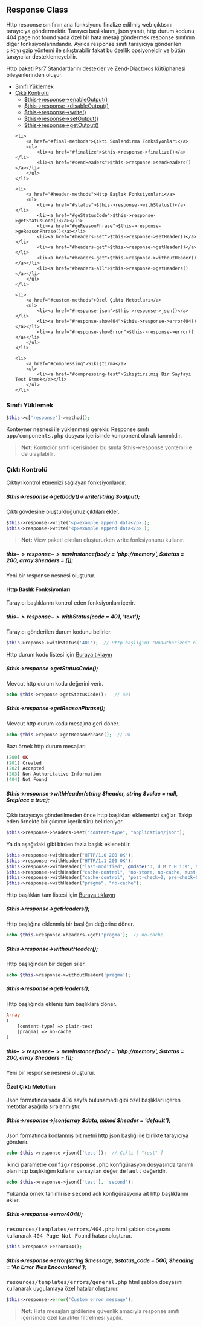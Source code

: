 
## Response Class

Http response sınıfının ana fonksiyonu finalize edilmiş web çıktısını tarayıcıya göndermektir. Tarayıcı başlıklarını, json yanıtı, http durum kodunu, 404 page not found yada özel bir hata mesajı göndermek response sınıfının diğer fonksiyonlarındandır. Ayrıca response sınıfı tarayıcıya gönderilen çıktıyı gzip yöntemi ile sıkıştırabilir fakat bu özellik opsiyoneldir ve bütün tarayıcılar desteklemeyebilir.

Http paketi Psr7 Standartlarını destekler ve Zend-Diactoros kütüphanesi bileşenlerinden oluşur.

<ul>
    <li><a href="#loading-class">Sınıfı Yüklemek</a></li>
    <li>
        <a href="#output-control">Çıktı Kontrolü</a>
        <ul>
            <li><a href="#enableOutput">$this->response->enableOutput()</a></li>
            <li><a href="#disableOutput">$this->response->disableOutput()</a></li>
            <li><a href="#write">$this->response->write()</a></li>
            <li><a href="#setOutput">$this->response->setOutput()</a></li>
            <li><a href="#getOutput">$this->response->getOutput()</a></li>
        </ul>
    </li>

    <li>
        <a href="#final-methods">Çıktı Sonlandırma Fonksiyonları</a>
        <ul>
            <li><a href="#finalize">$this->response->finalize()</a></li>
            <li><a href="#sendHeaders">$this->response->sendHeaders()</a></li>
        </ul>
    </li>

    <li>
        <a href="#header-methods">Http Başlık Fonksiyonları</a>
        <ul>
            <li><a href="#status">$this->response->withStatus()</a></li>
            <li><a href="#geStatusCode">$this->response->getStatusCode()</a></li>
            <li><a href="#geReasonPhrase">$this->response->geReasonPhrase()</a></li>
            <li><a href="#headers-set">$this->response->setHeader()</a></li>
            <li><a href="#headers-get">$this->response->getHeader()</a></li>
            <li><a href="#headers-get">$this->response->withoutHeader()</a></li>
            <li><a href="#headers-all">$this->response->getHeaders()</a></li>
        </ul>
    </li>

    <li>
        <a href="#custom-methods">Özel Çıktı Metotları</a>
        <ul>
            <li><a href="#response-json">$this->response->json()</a></li>
            <li><a href="#response-show404">$this->response->error404()</a></li>
            <li><a href="#response-showError">$this->response->error()</a></li>
        </ul>
    </li>

    <li>
        <a href="#compressing">Sıkıştırma</a>
        <ul>
            <li><a href="#compressing-test">Sıkıştırılmış Bir Sayfayı Test Etmek</a></li>
        </ul>
    </li>

</ul>

<a name="loading-class"></a>

### Sınıfı Yüklemek

```php
$this->c['response']->method();
```
Konteyner nesnesi ile yüklenmesi gerekir. Response sınıfı <kbd>app/components.php</kbd> dosyası içerisinde komponent olarak tanımlıdır.

> **Not:** Kontrolör sınıfı içerisinden bu sınıfa $this->response yöntemi ile de ulaşılabilir.

<a name="output-control"></a>

### Çıktı Kontrolü

Çıktıyı kontrol etmenizi sağlayan fonksiyonlardır.

<a name="write"></a>

##### $this->response->getbody()->write(string $output);

Çıktı gövdesine oluşturduğunuz çıktıları ekler.

```php
$this->response->write('<p>example append data</p>');
$this->response->write('<p>example append data</p>');
```
> **Not:** View paketi çıktıları oluştururken write fonksiyonunu kullanır. 

##### $this->response->newInstance($body = 'php://memory', $status = 200, array $headers = []);

Yeni bir response nesnesi oluşturur.


<a name="header-methods"></a>

#### Http Başlık Fonksiyonları

Tarayıcı başlıklarını kontrol eden fonksiyonları içerir.

<a name="status"></a>

##### $this->response->withStatus($code = 401, 'text');

Tarayıcı gönderilen durum kodunu belirler.

```php
$this->reponse->withStatus('401');  // Http başlığını "Unauthorized" olarak ayarlar.
```
Http durum kodu listesi için [Buraya tıklayın](http://www.w3.org/Protocols/rfc2616/rfc2616-sec10.html)

<a name="getStatusCode"></a>

##### $this->response->getStatusCode();

Mevcut http durum kodu değerini verir.

```php
echo $this->reponse->getStatusCode();   // 401
```

<a name="getReasonPhrase"></a>

##### $this->response->getReasonPhrase();

Mevcut http durum kodu mesajına geri döner.

```php
echo $this->reponse->getReasonPhrase();  // OK
```
Bazı örnek http durum mesajları

```php
(200) OK
(201) Created
(202) Accepted
(203) Non-Authoritative Information
(404) Not Found
```
<a name="headers-set"></a>

##### $this->response->withHeader(string $header, string $value = null, $replace = true);

Çıktı tarayıcıya gönderilmeden önce http başlıkları eklemenizi sağlar. Takip eden örnekte bir çıktının içerik türü belirleniyor.

```php
$this->response->headers->set("content-type", "application/json");
```

Ya da aşağıdaki gibi birden fazla başlık eklenebilir.

```php
$this->response->withHeader("HTTP/1.0 200 OK");
$this->response->withHeader("HTTP/1.1 200 OK");
$this->response->withHeader("last-modified", gmdate('D, d M Y H:i:s', time()).' GMT');
$this->response->withHeader("cache-control", "no-store, no-cache, must-revalidate");
$this->response->withHeader("cache-control", "post-check=0, pre-check=0");
$this->response->withHeader("pragma", "no-cache");
```

Http başlıkları tam listesi için [Buraya tıklayın](https://en.wikipedia.org/wiki/List_of_HTTP_header_fields)

<a name="headers-get"></a>

##### $this->response->getHeaders();

Http başlığına eklenmiş bir başlığın değerine döner.

```php
echo $this->response->headers->get('pragma');  // no-cache
```

<a name="headers-remove"></a>

##### $this->response->withoutHeader();

Http başlığından bir değeri siler.

```php
echo $this->response->withoutHeader('pragma');
```

<a name="headers-all"></a>

##### $this->response->getHeaders();

Http başlığında ekleniş tüm başlıklara döner.

```php
Array
(
    [content-type] => plain-text
    [pragma] => no-cache
)
```

##### $this->response->newInstance($body = 'php://memory', $status = 200, array $headers = []);

Yeni bir response nesnesi oluşturur.


<a name="custom-methods"></a>

#### Özel Çıktı Metotları

Json formatında yada 404 sayfa bulunamadı gibi özel başlıkları içeren metotlar aşağıda sıralanmıştır.

<a name="response-json"></a>

##### $this->response->json(array $data, mixed $header = 'default');

Json formatında kodlanmış bit metni http json başlığı ile birlikte tarayıcıya gönderir.

```php
echo $this->response->json(['test']);  // Çıktı [ "test" ]
```

İkinci parametre <kbd>config/response.php</kbd> konfigürasyon dosyasında tanımlı olan http başlıklığını kullanır varsayılan değer <kbd>default</kbd> değeridir.

```php
echo $this->response->json(['test'], 'second');
```

Yukarıda örnek tanımlı ise <kbd>second</kbd> adlı konfigürasyona ait http başlıklarını ekler.

<a name="response-show404"></a>

##### $this->response->error404();

<kbd>resources/templates/errors/404.php</kbd> html şablon dosyasını kullanarak <kbd>404 Page Not Found</kbd> hatası oluşturur.

```php
$this->response->error404();
```

<a name="response-showError"></a>

##### $this->response->error(string $message, $status_code = 500, $heading = 'An Error Was Encountered');

<kbd>resources/templates/errors/general.php</kbd> html şablon dosyasını kullanarak uygulamaya özel hatalar oluşturur.

```php
$this->response->error('Custom error message');
```

> **Not:** Hata mesajları girdilerine güvenlik amacıyla response sınıfı içerisinde özel karakter filtrelmesi yapılır.